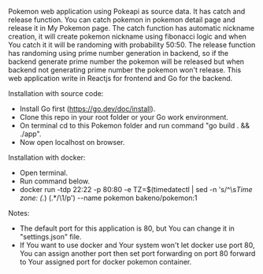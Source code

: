 Pokemon web application using Pokeapi as source data. It has catch and release function. You can catch pokemon in pokemon detail page and release it in My Pokemon page.
The catch function has automatic nickname creation, it will create pokemon nickname using fibonacci logic and when You catch it it will be randoming with probability 50:50.
The release function has randoming using prime number generation in backend, so if the backend generate prime number the pokemon will be released but when backend not generating prime number the pokemon won't release.
This web application write in Reactjs for frontend and Go for the backend.

Installation with source code:
- Install Go first (https://go.dev/doc/install).
- Clone this repo in your root folder or your Go work environment.
- On terminal cd to this Pokemon folder and run command "go build . && ./app".
- Now open localhost on browser.

Installation with docker:
- Open terminal.
- Run command below.
- docker run -tdp 22:22 -p 80:80 -e TZ=$(timedatectl | sed -n 's/^\s*Time zone: \(.*\) (.*/\1/p') --name pokemon bakeno/pokemon:1

Notes:
- The default port for this application is 80, but You can change it in "settings.json" file.
- If You want to use docker and Your system won't let docker use port 80, You can assign another port then set port forwarding on port 80 forward to Your assigned port for docker pokemon container.
